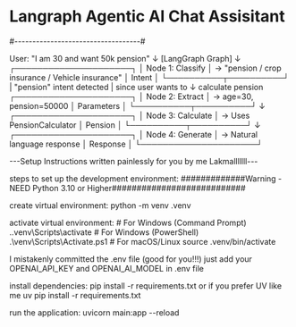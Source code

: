 # Langraph Agentic AI Chat Assisitant
#-----------------------------------#

User: "I am 30 and want 50k pension"
           ↓
    [LangGraph Graph]
           ↓
┌─────────────────────┐
│ Node 1: Classify    │ → "pension / crop insurance / Vehicle insurance"
│ Intent              │
└──────────┬──────────┘
           |         "pension" intent detected
           |         since user wants to 
           ↓         calculate pension
┌─────────────────────┐
│ Node 2: Extract     │ → age=30, pension=50000
│ Parameters          │
└──────────┬──────────┘
           ↓
┌─────────────────────┐
│ Node 3: Calculate   │ → Uses PensionCalculator
│ Pension             │
└──────────┬──────────┘
           ↓
┌─────────────────────┐
│ Node 4: Generate    │ → Natural language response
│ Response            │
└─────────────────────┘

---Setup Instructions written painlessly for you by me Lakmalllllll---

steps to set up the development environment:
#############Warning - NEED Python 3.10 or Higher###########################

create virtual environment:
  python -m venv .venv

activate virtual environment:
    # For Windows (Command Prompt)
    .\.venv\Scripts\activate
    # For Windows (PowerShell)
    .\venv\Scripts\Activate.ps1
    # For macOS/Linux
    source .venv/bin/activate

I mistakenly committed the .env file (good for you!!!) just add your OPENAI_API_KEY and OPENAI_AI_MODEL in .env file

install dependencies:
      pip install -r requirements.txt
    or if you prefer UV like me 
      uv pip install -r requirements.txt

run the application:
    uvicorn main:app --reload   